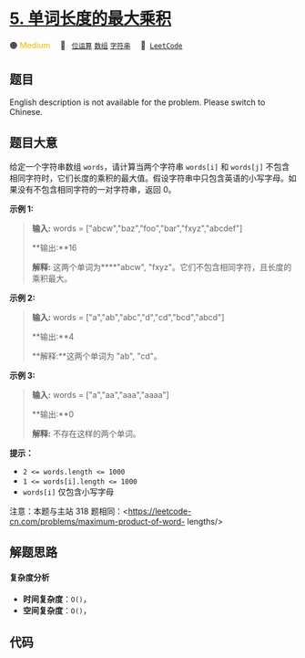 # [5. 单词长度的最大乘积](https://leetcode.cn/problems/aseY1I)

🟠 <font color=#ffb800>Medium</font>&emsp; 🔖&ensp; [`位运算`](/tag/bit-manipulation.md) [`数组`](/tag/array.md) [`字符串`](/tag/string.md)&emsp; 🔗&ensp;[`LeetCode`](https://leetcode.cn/problems/aseY1I)

## 题目

English description is not available for the problem. Please switch to
Chinese.


## 题目大意

给定一个字符串数组 `words`，请计算当两个字符串 `words[i]` 和 `words[j]`
不包含相同字符时，它们长度的乘积的最大值。假设字符串中只包含英语的小写字母。如果没有不包含相同字符的一对字符串，返回 0。



**示例  1:**

> 
> 
> 
> 
> 
> **输入:** words = ["abcw","baz","foo","bar","fxyz","abcdef"]
> 
> **输出:**16 
> 
> **解释:** 这两个单词为****"abcw", "fxyz"。它们不包含相同字符，且长度的乘积最大。

**示例 2:**

> 
> 
> 
> 
> 
> **输入:** words = ["a","ab","abc","d","cd","bcd","abcd"]
> 
> **输出:**4 
> 
> **解释:**这两个单词为 "ab", "cd"。

**示例 3:**

> 
> 
> 
> 
> 
> **输入:** words = ["a","aa","aaa","aaaa"]
> 
> **输出:**0 
> 
> **解释:** 不存在这样的两个单词。
> 
> 



**提示：**

  * `2 <= words.length <= 1000`
  * `1 <= words[i].length <= 1000`
  * `words[i]` 仅包含小写字母



注意：本题与主站 318 题相同：<https://leetcode-cn.com/problems/maximum-product-of-word-
lengths/>


## 解题思路

#### 复杂度分析

- **时间复杂度**：`O()`，
- **空间复杂度**：`O()`，

## 代码

```javascript

```